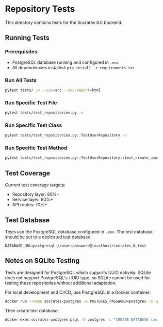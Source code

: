 # Repository Tests

This directory contains tests for the Socrates 8.0 backend.

## Running Tests

### Prerequisites

- PostgreSQL database running and configured in `.env`
- All dependencies installed: `pip install -r requirements.txt`

### Run All Tests

```bash
pytest tests/ -v --cov=src --cov-report=html
```

### Run Specific Test File

```bash
pytest tests/test_repositories.py -v
```

### Run Specific Test Class

```bash
pytest tests/test_repositories.py::TestUserRepository -v
```

### Run Specific Test Method

```bash
pytest tests/test_repositories.py::TestUserRepository::test_create_user -v
```

## Test Coverage

Current test coverage targets:
- Repository layer: 80%+
- Service layer: 80%+
- API routes: 70%+

## Test Database

Tests use the PostgreSQL database configured in `.env`. The test database should be set to a dedicated test database:

```env
DATABASE_URL=postgresql://user:password@localhost/socrates_8_test
```

## Notes on SQLite Testing

Tests are designed for PostgreSQL which supports UUID natively. SQLite does not support PostgreSQL's UUID type, so SQLite cannot be used for testing these repositories without additional adaptation.

For local development and CI/CD, use PostgreSQL in a Docker container:

```bash
docker run --name socrates-postgres -e POSTGRES_PASSWORD=postgres -d -p 5432:5432 postgres:14
```

Then create test database:

```bash
docker exec socrates-postgres psql -U postgres -c "CREATE DATABASE socrates_8_test;"
```
